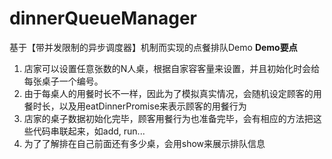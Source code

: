 # dinnerQueueManager
基于【带并发限制的异步调度器】机制而实现的点餐排队Demo
**Demo要点**
1. 店家可以设置任意张数的N人桌，根据自家容客量来设置，并且初始化时会给每张桌子一个编号。
2. 由于每桌人的用餐时长不一样，因此为了模拟真实情况，会随机设定顾客的用餐时长，以及用eatDinnerPromise来表示顾客的用餐行为
3. 店家的桌子数据初始化完毕，顾客用餐行为也准备完毕，会有相应的方法把这些代码串联起来，如add, run...
4. 为了了解排在自己前面还有多少桌，会用show来展示排队信息

